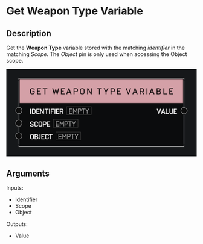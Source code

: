 # Get Weapon Type Variable

## Description

Get the **Weapon Type** variable stored with the matching _identifier_ in the matching _Scope_. The _Object_ pin is only used when accessing the Object scope.

![Get Weapon Type Variable](../../.gitbook\assets\images\scripting\variables-advanced\get-weapon-type-variable.png)

## Arguments

Inputs:

* Identifier
* Scope
* Object

Outputs:

* Value
